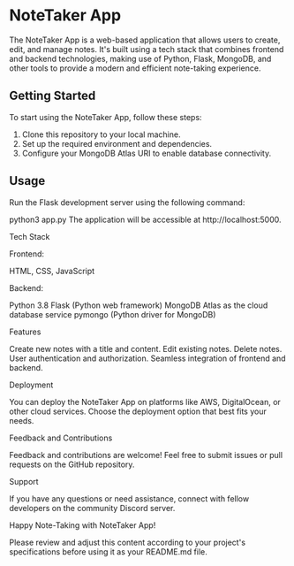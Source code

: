 # NoteTaker App

The NoteTaker App is a web-based application that allows users to create, edit, and manage notes. It's built using a tech stack that combines frontend and backend technologies, making use of Python, Flask, MongoDB, and other tools to provide a modern and efficient note-taking experience.

## Getting Started

To start using the NoteTaker App, follow these steps:

1. Clone this repository to your local machine.
2. Set up the required environment and dependencies.
3. Configure your MongoDB Atlas URI to enable database connectivity.

## Usage

Run the Flask development server using the following command:


python3 app.py
The application will be accessible at http://localhost:5000.

Tech Stack

Frontend:

HTML, CSS, JavaScript

Backend:

Python 3.8
Flask (Python web framework)
MongoDB Atlas as the cloud database service
pymongo (Python driver for MongoDB)

Features

Create new notes with a title and content.
Edit existing notes.
Delete notes.
User authentication and authorization.
Seamless integration of frontend and backend.

Deployment

You can deploy the NoteTaker App on platforms like AWS, DigitalOcean, or other cloud services. Choose the deployment option that best fits your needs.

Feedback and Contributions

Feedback and contributions are welcome! Feel free to submit issues or pull requests on the GitHub repository.

Support

If you have any questions or need assistance, connect with fellow developers on the community Discord server.

Happy Note-Taking with NoteTaker App!

Please review and adjust this content according to your project's specifications before using it as your README.md file.
